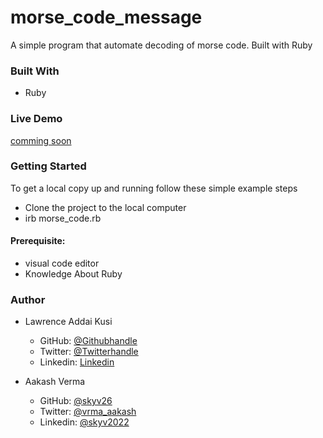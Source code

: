 # morse_code_message
A simple program that automate decoding of  morse code. Built with Ruby

### Built With
- Ruby

### Live Demo
[comming soon]()

### Getting Started 
To get a local copy up and running follow these simple example steps
- Clone the project to the local computer
- irb morse_code.rb


#### Prerequisite:  
  - visual code editor 
  - Knowledge About Ruby
  
 

### Author
- Lawrence Addai Kusi
  - GitHub: [@Githubhandle](https://github.com/kusiLaw)
  - Twitter: [@Twitterhandle](https://twitter.com/kusilaw)
  - Linkedin: [Linkedin](https://www.linkedin.com/in/lawrence-kusi-55a662104)

- Aakash Verma
  - GitHub: [@skyv26](https://github.com/skyv26)
  - Twitter: [@vrma_aakash](https://twitter.com/vrma_aakash)
  - Linkedin: [@skyv2022](https://www.linkedin.com/in/skyv2022)
